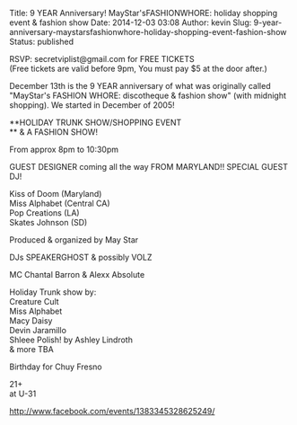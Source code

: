 Title: 9 YEAR Anniversary! MayStar'sFASHIONWHORE: holiday shopping event & fashion show
Date: 2014-12-03 03:08
Author: kevin
Slug: 9-year-anniversary-maystarsfashionwhore-holiday-shopping-event-fashion-show
Status: published

RSVP: secretviplist\@gmail.com for FREE TICKETS  
(Free tickets are valid before 9pm, You must pay \$5 at the door after.)

December 13th is the 9 YEAR anniversary of what was originally called "MayStar's FASHION WHORE: discotheque & fashion show" (with midnight shopping). We started in December of 2005!

\*\*HOLIDAY TRUNK SHOW/SHOPPING EVENT  
\*\* & A FASHION SHOW!

From approx 8pm to 10:30pm

GUEST DESIGNER coming all the way FROM MARYLAND!! SPECIAL GUEST DJ!

Kiss of Doom (Maryland)  
Miss Alphabet (Central CA)  
Pop Creations (LA)  
Skates Johnson (SD)

Produced & organized by May Star

DJs SPEAKERGHOST & possibly VOLZ

MC Chantal Barron & Alexx Absolute

Holiday Trunk show by:  
Creature Cult  
Miss Alphabet  
Macy Daisy  
Devin Jaramillo  
Shleee Polish! by Ashley Lindroth  
& more TBA

Birthday for Chuy Fresno

21+  
at U-31

http://www.facebook.com/events/1383345328625249/
